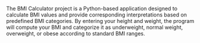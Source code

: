 The BMI Calculator project is a Python-based application designed to calculate BMI values and provide corresponding interpretations based on predefined BMI categories. By entering your height and weight, the program will compute your BMI and categorize it as underweight, normal weight, overweight, or obese according to standard BMI ranges.
